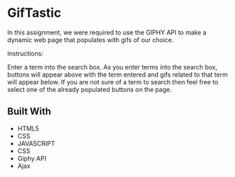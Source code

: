 # GifTastic

In this assignment, we were required to use the GIPHY API to make a dynamic web page that populates with gifs of our choice. 

Instructions:

Enter a term into the search box.
As you enter terms into the search box, buttons will appear above with the term entered and gifs related to that term will appear below.
If you are not sure of a term to search then feel free to select one of the already populated buttons on the page.

## Built With

* HTML5 
* CSS 
* JAVASCRIPT 
* CSS 
* Giphy API
* Ajax